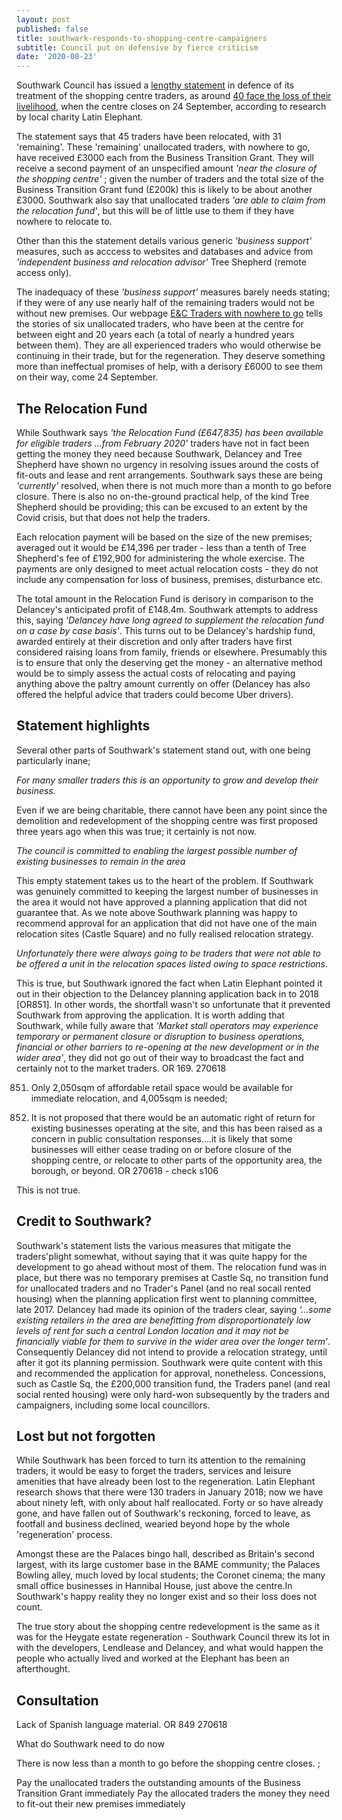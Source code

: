 ```yaml
---
layout: post
published: false
title: southwark-responds-to-shopping-centre-campaigners
subtitle: Council put on defensive by fierce criticism
date: '2020-08-23'
---
```

 

Southwark Council has issued a [lengthy statement](https://www.southwark.gov.uk/regeneration/elephant-and-castle?chapter=13) in defence of its treatment of the shopping centre traders, as around [40 face the loss of their livelihood](https://latinelephant.org/displaced-traders-with-no-relocation/#Sayed), when the centre closes on 24 September, according to research by local charity Latin Elephant.  

The statement says that 45 traders have been relocated, with 31 'remaining'.  These 'remaining' unallocated traders, with nowhere to go, have received £3000 each from the Business Transition Grant.  They will receive a second payment of an unspecified amount _'near the closure of the shopping centre'_ ;  given the number of traders and the total size of the Business Transition Grant fund (£200k) this is likely to be about another £3000.  Southwark also say that unallocated traders _'are able to claim from the relocation fund'_, but this will be of little use to them if they have nowhere to relocate to.

Other than this the statement details various generic _'business support'_ measures, such as acccess to websites and databases and advice from _'independent business and relocation advisor'_ Tree Shepherd (remote access only).

The inadequacy of these _'business support'_ measures barely needs stating; if they were of any use nearly half of the remaining traders would not be without new premises.  Our webpage [E&C Traders with nowhere to go](http://35percent.org/traders-expelled-by-regeneration/) tells the stories of six unallocated traders, who have been at the centre for between eight and 20 years each (a total of nearly a hundred years between them). They are all experienced traders who would otherwise be continuing in their trade, but for the regeneration.  They deserve something more than ineffectual promises of help, with a derisory £6000 to see them on their way, come 24 September.

## The Relocation Fund

While Southwark says _'the Relocation Fund (£647,835) has been available for eligible traders ...from February 2020'_ traders have not in fact been getting the money they need because Southwark, Delancey and Tree Shepherd have shown no urgency in resolving issues around the costs of fit-outs and lease and rent arrangements.  Southwark says these are being _'currently'_ resolved, when there is not much more than a month to go before closure.  There is also no on-the-ground practical help, of the kind Tree Shepherd should be providing; this can be excused to an extent by the Covid crisis, but that does not help the traders.

Each relocation payment will be based on the size of the new premises; averaged out it would be £14,396 per trader - less than a tenth of Tree Shepherd's fee of £192,900 for administering the whole exercise.  The payments are only designed to meet actual relocation costs - they do not include any compensation for loss of business, premises, disturbance etc.

The total amount in the Relocation Fund is derisory in comparison to the Delancey's anticipated profit of £148.4m. Southwark attempts to address this, saying _'Delancey have long agreed to supplement the relocation fund on a case by case basis'_.  This turns out to be Delancey's hardship fund, awarded entirely at their discretion and only after traders have first considered raising loans from family, friends or elsewhere.  Presumably this is to ensure that only the deserving get the money - an alternative method would be to simply assess the actual costs of relocating and paying anything above the paltry amount currently on offer (Delancey has also offered the helpful advice that traders could become Uber drivers).

## Statement highlights

Several other parts of Southwark's statement stand out, with one being particularly inane;

_For many smaller traders this is an opportunity to grow and develop their business._

Even if we are being charitable, there cannot have been any point since the demolition and redevelopment of the shopping centre was first proposed three years ago when this was true; it certainly is not now.

_The council is committed to enabling the largest possible number of existing businesses to remain in the area_ 

This empty statement takes us to the heart of the problem.  If Southwark was genuinely committed to keeping the largest number of businesses in the area it would not have approved a planning application that did not guarantee that.  As we note above Southwark planning was happy to recommend approval for an application that did not have one of the main relocation sites (Castle Square) and no fully realised relocation strategy.

_Unfortunately there were always going to be traders that were not able to be offered a unit in
the relocation spaces listed owing to space restrictions._

This is true, but Southwark ignored the fact when Latin Elephant pointed it out in their objection to the Delancey planning application back in to 2018 [OR851].  In other words, the shortfall wasn't so unfortunate that it prevented Southwark from approving the application.  It is worth adding that Southwark, while fully aware that  _'Market stall operators may experience temporary or permanent closure or disruption to business operations, financial or other barriers to re-opening at the new development or in the wider area'_, they did not go out of their way to broadcast the fact and certainly not to the market traders. OR 169. 270618 

851. Only 2,050sqm of affordable retail space would be available for immediate relocation,
and 4,005sqm is needed;


235. It is not proposed that there would be an automatic right of return for existing businesses operating at the site, and this has been raised as a concern in public consultation responses....it is likely that some businesses will either cease trading on or before closure of the shopping centre, or relocate to other parts of the opportunity area, the borough, or beyond. OR 270618 - check s106

This is not true.  
## Credit to Southwark?

Southwark's statement lists the various measures that mitigate the traders'plight somewhat, without saying that it was quite happy for the development to go ahead without most of them.  The relocation fund was in place, but there was no temporary premises at Castle Sq, no transition fund for unallocated traders and no Trader's Panel (and no real socail rented housing) when the planning application first went to planning committee, late 2017.  Delancey had made its opinion of the traders clear, saying _‘…some existing retailers in the area are benefitting from disproportionately low levels of rent for such a central London location and it may not be financially viable for them to survive in the wider area over the longer term’_.  Consequently Delancey did not intend to provide a relocation strategy, until after it got its planning permission.  Southwark were quite content with this and recommended the application for approval, nonetheless.  Concessions, such as Castle Sq, the £200,000 transition fund, the Traders panel (and real social rented housing) were only hard-won subsequently by the traders and campaigners, including some local councillors.

## Lost but not forgotten

While Southwark has been forced to turn its attention to the remaining traders, it would be easy to forget the traders, services and leisure amenities that have already been lost to the regeneration.  Latin Elephant research shows that there were 130 traders in January 2018; now we have about ninety left, with only about half reallocated.  Forty or so have already gone, and have fallen out of Southwark's reckoning, forced to leave, as footfall and business declined, wearied beyond hope by the whole 'regeneration' process.

Amongst these are the Palaces bingo hall, described as Britain's second largest, with its large customer base in the BAME community; the Palaces Bowling alley, much loved by local students; the Coronet cinema; the many small office businesses in Hannibal House, just above the centre.In Southwark's happy reality they no longer exist and so their loss does not count.

The true story about the shopping centre redevelopment is the same as it was for the Heygate estate regeneration - Southwark Council threw its lot in with the developers, Lendlease and Delancey, and what would happen the people who actually lived and worked at the Elephant has been an afterthought.

## Consultation

Lack of Spanish language material. OR 849 270618

What do Southwark need to do now

There is now less than a month to go before the shopping centre closes.  ; 

Pay the unallocated traders the outstanding amounts of the Business Transition Grant immediately 
Pay the allocated traders the money they need to fit-out their new premises immediately
